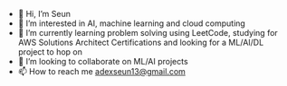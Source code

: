 - 👋 Hi, I’m Seun 
- 👀 I’m interested in AI, machine learning and cloud computing
- 🌱 I’m currently learning problem solving using LeetCode, studying for AWS Solutions Architect Certifications and looking for a ML/AI/DL project to hop on
- 💞️ I’m looking to collaborate on ML/AI projects
- 📫 How to reach me adexseun13@gmail.com

<!---
seunshix/seunshix is a ✨ special ✨ repository because its `README.md` (this file) appears on your GitHub profile.
You can click the Preview link to take a look at your changes.
--->
